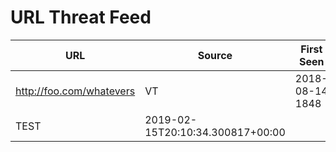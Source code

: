 # URL Threat Feed

| URL | Source | First Seen | Last Seen |
|-----|--------|------------|-----------|
| http://foo.com/whatevers | VT | 2018-08-14 1848 | 2019-01-01 2000 |
| TEST | 2019-02-15T20:10:34.300817+00:00 |  |  |  |  | TEST | TEST | THREATMINER |  |  |  |  |